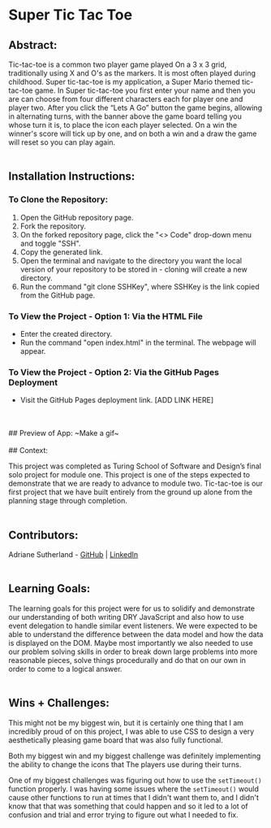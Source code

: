 # Super Tic Tac Toe

## Abstract:
Tic-tac-toe is a common two player game played On a 3 x 3 grid, traditionally using X and O's as the markers. It is most often played during childhood. Super tic-tac-toe is my application, a Super Mario themed tic-tac-toe game. In Super tic-tac-toe you first enter your name and then you are can choose from four different characters each for player one and player two. After you click the “Lets A Go” button the game begins, allowing in alternating turns, with the banner above the game board telling you whose turn it is, to place the icon each player selected. On a win the winner's score will tick up by one, and on both a win and a draw the game will reset so you can play again.
<br>
<br>
## Installation Instructions:

### To Clone the Repository:
1. Open the GitHub repository page.
1. Fork the repository.
1. On the forked repository page, click the "<> Code" drop-down menu and toggle "SSH".
1. Copy the generated link.
1. Open the terminal and navigate to the directory you want the local version of your repository to be stored in - cloning will create a new directory.
1. Run the command "git clone SSHKey", where SSHKey is the link copied from the GitHub page.

### To View the Project - Option 1: Via the HTML File
- Enter the created directory.
- Run the command "open index.html" in the terminal. The webpage will appear.

### To View the Project - Option 2: Via the GitHub Pages Deployment
- Visit the GitHub Pages deployment link. [ADD LINK HERE]
<br>
<br>
## Preview of App:
~Make a gif~
<br>
<br>
## Context:

This project was completed as Turing School of Software and Design’s final solo project for module one. This project is one of the steps expected to demonstrate that we are ready to advance to module two. Tic-tac-toe is our first project that we have built entirely from the ground up alone from the planning stage through completion.
<br>
<br>
## Contributors:

Adriane Sutherland - [GitHub](https://github.com/asutherland91) | [LinkedIn](https://www.linkedin.com/in/adrianesutherland/)
<br>
<br>
## Learning Goals:

The learning goals for this project were for us to solidify and demonstrate our understanding of both writing DRY JavaScript and also how to use event delegation to handle similar event listeners. We were expected to be able to understand the difference between the data model and how the data is displayed on the DOM. Maybe most importantly we also needed to use our problem solving skills in order to break down large problems into more reasonable pieces, solve things procedurally and do that on our own in order to come to a logical answer.
<br>
<br>
## Wins + Challenges:

This might not be my biggest win, but it is certainly one thing that I am incredibly proud of on this project, I was able to use CSS to design a very aesthetically pleasing game board that was also fully functional. 

Both my biggest win and my biggest challenge was definitely implementing the ability to change the icons that The players use during their turns. 

One of my biggest challenges was figuring out how to use the ```setTimeout()``` function properly. I was having some issues where the ```setTimeout()``` would cause other functions to run at times that I didn't want them to, and I didn't know that that was something that could happen and so it led to a lot of confusion and trial and error trying to figure out what I needed to fix.
